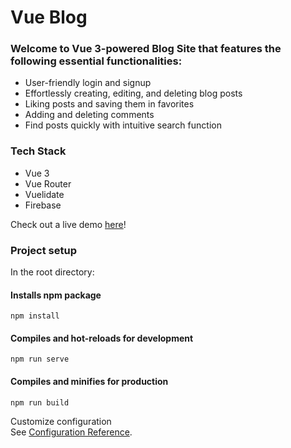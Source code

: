# Vue Blog 

### Welcome to Vue 3-powered Blog Site that features the following essential functionalities:
- User-friendly login and signup
- Effortlessly creating, editing, and deleting blog posts
- Liking posts and saving them in favorites
- Adding and deleting comments
- Find posts quickly with intuitive search function

### Tech Stack
- Vue 3
- Vue Router
- Vuelidate
- Firebase

Check out a live demo [here](https://blog-45ec7.web.app/)!

### Project setup

In the root directory:

#### Installs npm package
```
npm install
```

#### Compiles and hot-reloads for development
```
npm run serve
```

#### Compiles and minifies for production
```
npm run build
```

Customize configuration  
See [Configuration Reference](https://cli.vuejs.org/config/).
